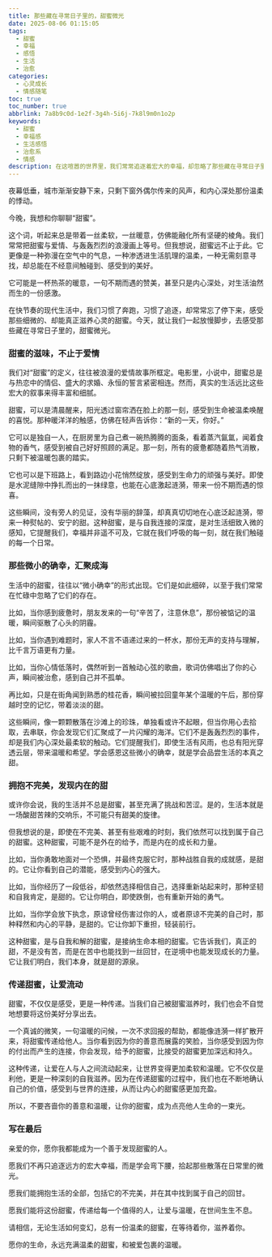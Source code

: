 ```yaml
---
title: 那些藏在寻常日子里的，甜蜜微光
date: 2025-08-06 01:15:05
tags:
  - 甜蜜
  - 幸福
  - 感悟
  - 生活
  - 治愈
categories:
  - 心灵成长
  - 情感随笔
toc: true
toc_number: true
abbrlink: 7a8b9c0d-1e2f-3g4h-5i6j-7k8l9m0n1o2p
keywords:
  - 甜蜜
  - 幸福感
  - 生活感悟
  - 治愈系
  - 情感
description: 在这喧嚣的世界里，我们常常追逐着宏大的幸福，却忽略了那些藏在寻常日子里的甜蜜微光。它们不是惊天动地的浪漫，而是清晨的一缕阳光，是陌生人一个善意的微笑，是内心深处涌动的平静与满足。这篇文章，想与你一同探寻，如何在这平凡的日常中，发现并珍藏那些细微而真实的甜蜜，让它们成为滋养我们心灵的力量。
---
```


夜幕低垂，城市渐渐安静下来，只剩下窗外偶尔传来的风声，和内心深处那份温柔的悸动。

今晚，我想和你聊聊“甜蜜”。

这个词，听起来总是带着一丝柔软，一丝暖意，仿佛能融化所有坚硬的棱角。我们常常把甜蜜与爱情、与轰轰烈烈的浪漫画上等号。但我想说，甜蜜远不止于此。它更像是一种弥漫在空气中的气息，一种渗透进生活肌理的温柔，一种无需刻意寻找，却总能在不经意间触碰到、感受到的美好。

它可能是一杯热茶的暖意，一句不期而遇的赞美，甚至只是内心深处，对生活油然而生的一份感激。

在快节奏的现代生活中，我们习惯了奔跑，习惯了追逐，却常常忘了停下来，感受那些细微的、却能真正滋养心灵的甜蜜。今天，就让我们一起放慢脚步，去感受那些藏在寻常日子里的，甜蜜微光。

### 甜蜜的滋味，不止于爱情

我们对“甜蜜”的定义，往往被浪漫的爱情故事所框定。电影里，小说中，甜蜜总是与热恋中的情侣、盛大的求婚、永恒的誓言紧密相连。然而，真实的生活远比这些宏大的叙事来得丰富和细腻。

甜蜜，可以是清晨醒来，阳光透过窗帘洒在脸上的那一刻，感受到生命被温柔唤醒的喜悦。那种暖洋洋的触感，仿佛在轻声告诉你：“新的一天，你好。”

它可以是独自一人，在厨房里为自己煮一碗热腾腾的面条，看着蒸汽氤氲，闻着食物的香气，感受到被自己好好照顾的满足。那一刻，所有的疲惫都随着热气消散，只剩下被温暖包裹的踏实。

它也可以是下班路上，看到路边小花悄然绽放，感受到生命力的顽强与美好。即使是水泥缝隙中挣扎而出的一抹绿意，也能在心底激起涟漪，带来一份不期而遇的惊喜。

这些瞬间，没有旁人的见证，没有华丽的辞藻，却真真切切地在心底泛起涟漪，带来一种熨帖的、安宁的甜。这种甜蜜，是与自我连接的深度，是对生活细致入微的感知，它提醒我们，幸福并非遥不可及，它就在我们呼吸的每一刻，就在我们触碰的每一个日常。

### 那些微小的确幸，汇聚成海

生活中的甜蜜，往往以“微小确幸”的形式出现。它们是如此细碎，以至于我们常常在忙碌中忽略了它们的存在。

比如，当你感到疲惫时，朋友发来的一句“辛苦了，注意休息”，那份被惦记的温暖，瞬间驱散了心头的阴霾。

比如，当你遇到难题时，家人不言不语递过来的一杯水，那份无声的支持与理解，比千言万语更有力量。

比如，当你心情低落时，偶然听到一首触动心弦的歌曲，歌词仿佛唱出了你的心声，瞬间被治愈，感到自己并不孤单。

再比如，只是在街角闻到熟悉的桂花香，瞬间被拉回童年某个温暖的午后，那份穿越时空的记忆，带着淡淡的甜。

这些瞬间，像一颗颗散落在沙滩上的珍珠，单独看或许不起眼，但当你用心去拾取，去串联，你会发现它们汇聚成了一片闪耀的海洋。它们不是轰轰烈烈的事件，却是我们内心深处最柔软的触动。它们提醒我们，即使生活有风雨，也总有阳光穿透云层，带来温暖和希望。学会感恩这些微小的确幸，就是学会品尝生活的本真之甜。

### 拥抱不完美，发现内在的甜

或许你会说，我的生活并不总是甜蜜，甚至充满了挑战和苦涩。是的，生活本就是一场酸甜苦辣的交响乐，不可能只有甜美的旋律。

但我想说的是，即使在不完美、甚至有些艰难的时刻，我们依然可以找到属于自己的甜蜜。这种甜蜜，可能不是外在的给予，而是内在的成长和力量。

比如，当你勇敢地面对一个恐惧，并最终克服它时，那种战胜自我的成就感，是甜的。它让你看到自己的潜能，感受到内心的强大。

比如，当你经历了一段低谷，却依然选择相信自己，选择重新站起来时，那种坚韧和自我肯定，是甜的。它让你明白，即使跌倒，也有重新开始的勇气。

比如，当你学会放下执念，原谅曾经伤害过你的人，或者原谅不完美的自己时，那种释然和内心的平静，是甜的。它让你卸下重担，轻装前行。

这种甜蜜，是与自我和解的甜蜜，是接纳生命本相的甜蜜。它告诉我们，真正的甜，不是没有苦，而是在苦中也能找到一丝回甘，在逆境中也能发现成长的力量。它让我们明白，我们本身，就是甜的源泉。

### 传递甜蜜，让爱流动

甜蜜，不仅仅是感受，更是一种传递。当我们自己被甜蜜滋养时，我们也会不自觉地想要将这份美好分享出去。

一个真诚的微笑，一句温暖的问候，一次不求回报的帮助，都能像涟漪一样扩散开来，将甜蜜传递给他人。当你看到因为你的善意而展露的笑脸，当你感受到因为你的付出而产生的连接，你会发现，给予的甜蜜，比接受的甜蜜更加深远和持久。

这种传递，让爱在人与人之间流动起来，让世界变得更加柔软和温暖。它不仅仅是利他，更是一种深刻的自我滋养。因为在传递甜蜜的过程中，我们也在不断地确认自己的价值，感受到与世界的连接，从而让内心的甜蜜感更加充盈。

所以，不要吝啬你的善意和温暖，让你的甜蜜，成为点亮他人生命的一束光。

### 写在最后

亲爱的你，愿你我都能成为一个善于发现甜蜜的人。

愿我们不再只追逐远方的宏大幸福，而是学会弯下腰，拾起那些散落在日常里的微光。

愿我们能拥抱生活的全部，包括它的不完美，并在其中找到属于自己的回甘。

愿我们能将这份甜蜜，传递给每一个值得的人，让爱与温暖，在世间生生不息。

请相信，无论生活如何变幻，总有一份温柔的甜蜜，在等待着你，滋养着你。

愿你的生命，永远充满温柔的甜蜜，和被爱包裹的温暖。